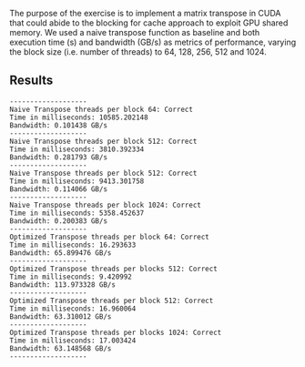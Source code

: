 The purpose of the exercise is to implement a matrix transpose in CUDA that could abide to the blocking for cache approach to exploit GPU shared memory. We used a naive transpose function as baseline and both execution time (s) and bandwidth (GB/s) as metrics of performance, varying the block size (i.e. number of threads) to 64, 128, 256, 512 and 1024.

## Results

```
-------------------
Naive Transpose threads per block 64: Correct
Time in milliseconds: 10585.202148
Bandwidth: 0.101438 GB/s
-------------------
Naive Transpose threads per block 512: Correct
Time in milliseconds: 3810.392334
Bandwidth: 0.281793 GB/s
-------------------
Naive Transpose threads per block 512: Correct
Time in milliseconds: 9413.301758
Bandwidth: 0.114066 GB/s
-------------------
Naive Transpose threads per block 1024: Correct
Time in milliseconds: 5358.452637
Bandwidth: 0.200383 GB/s
-------------------
Optimized Transpose threads per block 64: Correct
Time in milliseconds: 16.293633
Bandwidth: 65.899476 GB/s
-------------------
Optimized Transpose threads per blocks 512: Correct
Time in milliseconds: 9.420992
Bandwidth: 113.973328 GB/s
-------------------
Optimized Transpose threads per block 512: Correct
Time in milliseconds: 16.960064
Bandwidth: 63.310012 GB/s
-------------------
Optimized Transpose threads per blocks 1024: Correct
Time in milliseconds: 17.003424
Bandwidth: 63.148568 GB/s
-------------------

```
